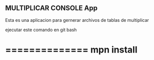 ## MULTIPLICAR CONSOLE App

Esta es una aplicacion para gernerar archivos de tablas de 
multiplicar

ejecutar este comando en git bash

==============
mpn install
==============